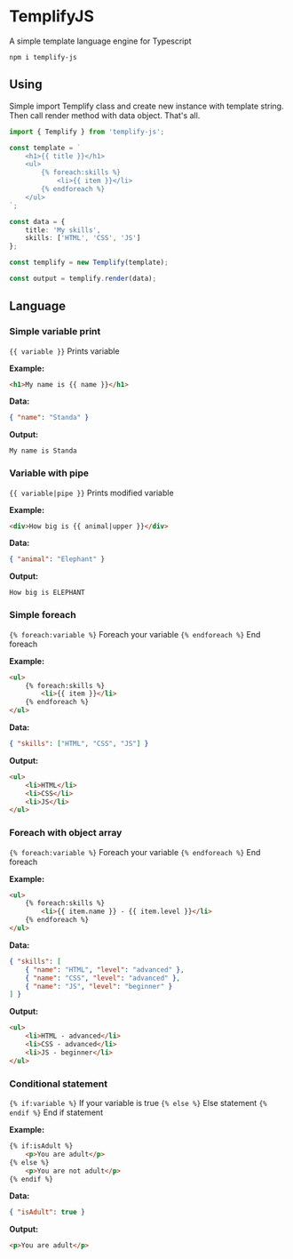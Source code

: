 # TemplifyJS
A simple template language engine for Typescript

```shell
npm i templify-js
```

## Using
Simple import Templify class and create new instance with template string. Then call render method with data object. That's all.

```typescript
import { Templify } from 'templify-js';

const template = `
	<h1>{{ title }}</h1>
	<ul>
		{% foreach:skills %}
			<li>{{ item }}</li>
		{% endforeach %}
	</ul>
`;

const data = {
	title: 'My skills',
	skills: ['HTML', 'CSS', 'JS']
};

const templify = new Templify(template);

const output = templify.render(data);
```

## Language

### Simple variable print
`{{ variable }}` Prints variable

**Example:**
```html
<h1>My name is {{ name }}</h1>
```
**Data:**
```json
{ "name": "Standa" }
```

**Output:**
```
My name is Standa
```
### Variable with pipe
`{{ variable|pipe }}` Prints modified variable

**Example:**
```html
<div>How big is {{ animal|upper }}</div>
```
**Data:**
```json
{ "animal": "Elephant" }
```

**Output:**
```
How big is ELEPHANT
```

### Simple foreach
`{% foreach:variable %}` Foreach your variable
`{% endforeach %}` End foreach

**Example:**
```html
<ul>
	{% foreach:skills %}
		<li>{{ item }}</li>
	{% endforeach %}
</ul>
```

**Data:**
```json
{ "skills": ["HTML", "CSS", "JS"] }
```

**Output:**
```html
<ul>
	<li>HTML</li>
	<li>CSS</li>
	<li>JS</li>
</ul>
```

### Foreach with object array
`{% foreach:variable %}` Foreach your variable
`{% endforeach %}` End foreach

**Example:**
```html
<ul>
	{% foreach:skills %}
		<li>{{ item.name }} - {{ item.level }}</li>
	{% endforeach %}
</ul>
```

**Data:**
```json
{ "skills": [
	{ "name": "HTML", "level": "advanced" },
	{ "name": "CSS", "level": "advanced" },
	{ "name": "JS", "level": "beginner" }
] }
```

**Output:**
```html
<ul>
	<li>HTML - advanced</li>
	<li>CSS - advanced</li>
	<li>JS - beginner</li>
</ul>
```

### Conditional statement
`{% if:variable %}` If your variable is true
`{% else %}` Else statement
`{% endif %}` End if statement

**Example:**
```html
{% if:isAdult %}
	<p>You are adult</p>
{% else %}
	<p>You are not adult</p>
{% endif %}
```

**Data:**
```json
{ "isAdult": true }
```

**Output:**
```html
<p>You are adult</p>
```
